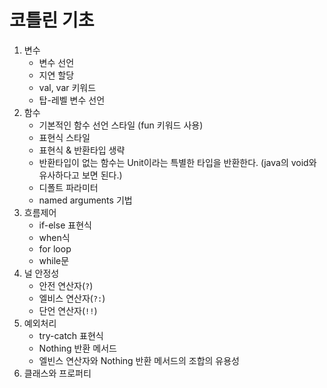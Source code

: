 # 코틀린 기초

1. 변수
   - 변수 선언
   - 지연 할당
   - val, var 키워드
   - 탑-레벨 변수 선언
2. 함수
   - 기본적인 함수 선언 스타일 (fun 키워드 사용)
   - 표현식 스타일
   - 표현식 & 반환타입 생략
   - 반환타입이 없는 함수는 Unit이라는 특별한 타입을 반환한다. (java의 void와 유사하다고 보면 된다.)
   - 디폴트 파라미터
   - named arguments 기법
3. 흐름제어
   - if-else 표현식
   - when식
   - for loop
   - while문
4. 널 안정성
   - 안전 연산자(`?`)
   - 엘비스 연산자(`?:`)
   - 단언 연산자(`!!`)
5. 예외처리
   - try-catch 표현식
   - Nothing 반환 메서드
   - 엘빈스 연산자와 Nothing 반환 메서드의 조합의 유용성
6. 클래스와 프로퍼티